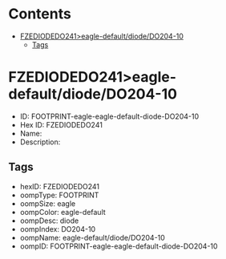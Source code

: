 



Contents
========

* [FZEDIODEDO241>eagle-default/diode/DO204-10](#fzediodedo241eagle-defaultdiodedo204-10)
	* [Tags](#tags)

# FZEDIODEDO241>eagle-default/diode/DO204-10

- ID: FOOTPRINT-eagle-eagle-default-diode-DO204-10
- Hex ID: FZEDIODEDO241
- Name: 
- Description: 

## Tags

- hexID: FZEDIODEDO241
- oompType: FOOTPRINT
- oompSize: eagle
- oompColor: eagle-default
- oompDesc: diode
- oompIndex: DO204-10
- oompName: eagle-default/diode/DO204-10
- oompID: FOOTPRINT-eagle-eagle-default-diode-DO204-10
